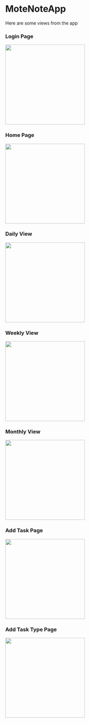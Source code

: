 # MoteNoteApp
Here are some views from the app


### Login Page
<img src='imgs/login-page.png' width='250'>

### Home Page
<img src='imgs/home-page.png' width='250'>

### Daily View
<img src='imgs/daily-view2.png' width='250'>

### Weekly View
<img src='imgs/weekly-view.png' width='250'>

### Monthly View
<img src='imgs/monthly-view.png' width='250'>

### Add Task Page
<img src='imgs/add-task.png' width='250'>

### Add Task Type Page
<img src='imgs/add-task-type.png' width='250'>

